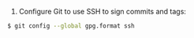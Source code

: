 1. Configure Git to use SSH to sign commits and tags:
  ```bash
  $ git config --global gpg.format ssh
  ```
